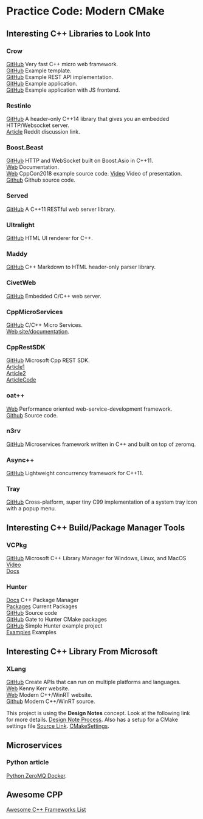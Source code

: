 # Practice Code: Modern CMake

## Interesting C++ Libraries to Look Into
### Crow
[GitHub](https://github.com/ipkn/crow) Very fast C++ micro web framework.<br/>
[GitHub](https://github.com/jolks/crow-template) Example template.<br/>
[GitHub](https://github.com/ssaket/cgal-crow) Example REST API implementation.<br/>
[GitHub](https://github.com/bpdesilva/CppWebServer) Example application.<br/>
[GitHub](https://github.com/micwypych/wd-cpp) Example application with JS frontend.

### RestinIo
[GitHub](https://github.com/Stiffstream/restinio) A header-only C++14 library that gives you an embedded HTTP/Websocket server.<br/>
[Article](https://www.reddit.com/r/cpp/comments/7mb4iw/transitioning_from_a_nodejs_heavy_backend_to_c/) Reddit discussion link.

### Boost.Beast
[GitHub](https://github.com/boostorg/beast) HTTP and WebSocket built on Boost.Asio in C++11.<br/>
[Web](http://www.boost.org/libs/beast) Documentation.<br/>
[Web](https://www.boost.org/doc/libs/1_69_0/libs/beast/example/cppcon2018/) CppCon2018 example source code.
[Video](https://youtu.be/7FQwAjELMek) Video of presentation.
[Github](https://github.com/vinniefalco/CppCon2018) Github source code.

### Served
[GitHub](https://github.com/meltwater/served) A C++11 RESTful web server library.

### Ultralight
[GitHub](https://github.com/ultralight-ux/ultralight) HTML UI renderer for C++.

### Maddy
[GitHub](https://github.com/progsource/maddy) C++ Markdown to HTML header-only parser library.

### CivetWeb
[GitHub](https://github.com/civetweb/civetweb) Embedded C/C++ web server.

### CppMicroServices
[GitHub](https://github.com/CppMicroServices/CppMicroServices) C/C++ Micro Services.<br/>
[Web site/documentation](http://cppmicroservices.org/).

### CppRestSDK
[GitHub](https://github.com/Microsoft/cpprestsdk) Microsoft Cpp REST SDK.<br/>
[Article1](https://medium.com/audelabs/modern-c-micro-service-implementation-rest-api-b499ffeaf898)<br/>
[Article2](https://medium.com/audelabs/modern-c-micro-serivce-rest-api-part-ii-7be067440ca8)<br/>
[ArticleCode](https://github.com/ivanmejiarocha/micro-service)

### oat++
[Web](https://oatpp.io/) Performance oriented web-service-development framework.<br/>
[Github](https://github.com/oatpp/oatpp) Source code.

### n3rv
[GitHub](https://github.com/n3rvcpp/n3rv) Microservices framework written in C++ and built on top of zeromq.

### Async++
[GitHub](https://github.com/Amanieu/asyncplusplus) Lightweight concurrency framework for C++11.

### Tray
[GitHub](https://github.com/zserge/tray) Cross-platform, super tiny C99 implementation of a system tray icon with a popup menu.


## Interesting C++ Build/Package Manager Tools
### VCPkg
[GitHub](https://github.com/Microsoft/vcpkg) Microsoft C++ Library Manager for Windows, Linux, and MacOS<br/>
[Video](https://github.com/Microsoft/vcpkg)<br/>
[Docs](https://vcpkg.readthedocs.io/en/latest/)

### Hunter
[Docs](https://docs.hunter.sh/en/latest/index.html) C++ Package Manager<br/>
[Packages](https://docs.hunter.sh/en/latest/packages.html) Current Packages<br/>
[GitHub](https://github.com/ruslo/hunter) Source code<br/>
[GitHub](https://github.com/hunter-packages/gate) Gate to Hunter CMake packages<br/>
[GitHub](https://github.com/forexample/hunter-simple) Simple Hunter example project<br/>
[Examples](https://github.com/ruslo/hunter/tree/master/examples) Examples


## Interesting C++ Library From Microsoft
### XLang
[GitHub](https://github.com/Microsoft/xlang) Create APIs that can run on multiple platforms and languages.<br/>
[Web](https://kennykerr.ca/) Kenny Kerr website.<br/>
[Web](https://moderncpp.com/) Modern C++/WinRT website.<br/>
[Github](https://github.com/kennykerr/cppwinrt) Modern C++/WinRT source.

This project is using the **Design Notes** concept.  Look at the following link for more details.
[Design Note Process](https://github.com/Microsoft/xlang/blob/master/design_notes/XDN00%20-%20Design%20Note%20Process.md).
Also has a setup for a CMake settings file [Source Link](https://github.com/Microsoft/xlang/tree/master/src).
[CMakeSettings](https://github.com/Microsoft/CmakeSettings).


## Microservices
### Python article
[Python ZeroMQ Docker](https://blog.apcelent.com/how-to-setup-microservices-python-zeromq-docker-example.html).


## Awesome CPP
[Awesome C++ Frameworks List](https://github.com/fffaraz/awesome-cpp)
